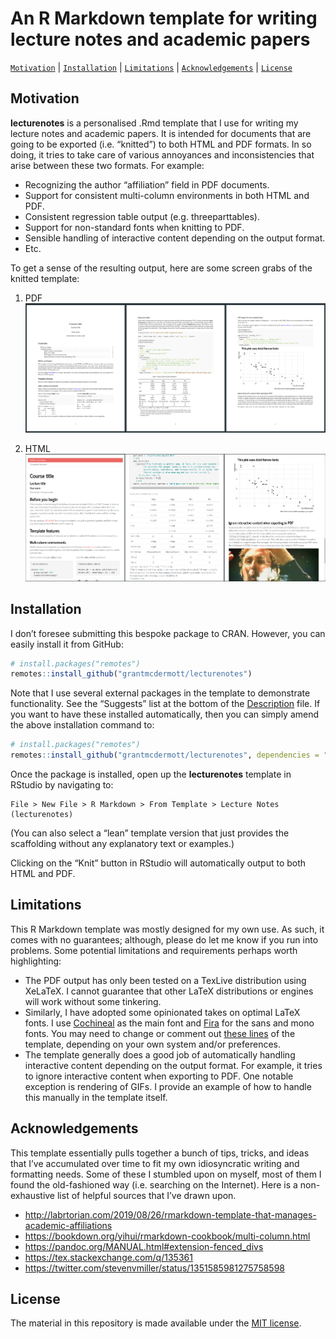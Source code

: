 
<!-- README.md is generated from README.Rmd. Please edit that file -->

# An R Markdown template for writing lecture notes and academic papers

<!-- badges: start -->
<!-- badges: end -->

[`Motivation`](#motivation) \| [`Installation`](#installation) \|
[`Limitations`](#limitations) \| [`Acknowledgements`](#acknowledgements)
\| [`License`](#license)

## Motivation

**lecturenotes** is a personalised .Rmd template that I use for writing
my lecture notes and academic papers. It is intended for documents that
are going to be exported (i.e. “knitted”) to both HTML and PDF formats.
In so doing, it tries to take care of various annoyances and
inconsistencies that arise between these two formats. For example:

-   Recognizing the author “affiliation” field in PDF documents.
-   Support for consistent multi-column environments in both HTML and
    PDF.
-   Consistent regression table output (e.g. threeparttables).
-   Support for non-standard fonts when knitting to PDF.
-   Sensible handling of interactive content depending on the output
    format.
-   Etc.

To get a sense of the resulting output, here are some screen grabs of
the knitted template:

1.  PDF ![](man/figures/knitted-pdf.png)

2.  HTML ![](man/figures/knitted-html.png)

## Installation

I don’t foresee submitting this bespoke package to CRAN. However, you
can easily install it from GitHub:

``` r
# install.packages("remotes")
remotes::install_github("grantmcdermott/lecturenotes")
```

Note that I use several external packages in the template to demonstrate
functionality. See the “Suggests” list at the bottom of the
[Description](https://github.com/grantmcdermott/lecturenotes/blob/master/DESCRIPTION)
file. If you want to have these installed automatically, then you can
simply amend the above installation command to:

``` r
# install.packages("remotes")
remotes::install_github("grantmcdermott/lecturenotes", dependencies = "TRUE")
```

Once the package is installed, open up the **lecturenotes** template in
RStudio by navigating to:

    File > New File > R Markdown > From Template > Lecture Notes (lecturenotes)

(You can also select a “lean” template version that just provides the
scaffolding without any explanatory text or examples.)

Clicking on the “Knit” button in RStudio will automatically output to
both HTML and PDF.

## Limitations

This R Markdown template was mostly designed for my own use. As such, it
comes with no guarantees; although, please do let me know if you run
into problems. Some potential limitations and requirements perhaps worth
highlighting:

-   The PDF output has only been tested on a TexLive distribution using
    XeLaTeX. I cannot guarantee that other LaTeX distributions or
    engines will work without some tinkering.
-   Similarly, I have adopted some opinionated takes on optimal LaTeX
    fonts. I use
    [Cochineal](https://www.ctan.org/tex-archive/fonts/cochineal) as the
    main font and [Fira](https://www.ctan.org/tex-archive/fonts/fira)
    for the sans and mono fonts. You may need to change or comment out
    [these
    lines](https://github.com/grantmcdermott/lecturenotes/blob/master/inst/rmarkdown/templates/template-name/skeleton/skeleton.Rmd#L33-L35)
    of the template, depending on your own system and/or preferences.
-   The template generally does a good job of automatically handling
    interactive content depending on the output format. For example, it
    tries to ignore interactive content when exporting to PDF. One
    notable exception is rendering of GIFs. I provide an example of how
    to handle this manually in the template itself.

## Acknowledgements

This template essentially pulls together a bunch of tips, tricks, and
ideas that I’ve accumulated over time to fit my own idiosyncratic
writing and formatting needs. Some of these I stumbled upon on myself,
most of them I found the old-fashioned way (i.e. searching on the
Internet). Here is a non-exhaustive list of helpful sources that I’ve
drawn upon.

-   <http://labrtorian.com/2019/08/26/rmarkdown-template-that-manages-academic-affiliations>
-   <https://bookdown.org/yihui/rmarkdown-cookbook/multi-column.html>
-   <https://pandoc.org/MANUAL.html#extension-fenced_divs>
-   <https://tex.stackexchange.com/q/135361>
-   <https://twitter.com/stevenvmiller/status/1351585981275758598>

## License

The material in this repository is made available under the [MIT
license](http://opensource.org/licenses/mit-license.php).
